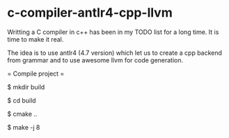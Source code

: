# c-compiler-antlr4-cpp-llvm

Writting a C compiler in c++ has been in my TODO list for a long time. It is time to make it real.

The idea is to use antlr4 (4.7 version) which let us to create a cpp backend from grammar and to use awesome llvm for code generation.

= Compile project =

$ mkdir build

$ cd build

$ cmake ..

$ make -j 8
